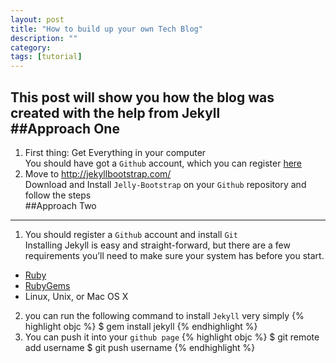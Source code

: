```yaml
---
layout: post
title: "How to build up your own Tech Blog"
description: ""
category: 
tags: [tutorial]
---
```


This post will show you how the blog was created with the help from Jekyll   
##Approach One 
----   
  
1. First thing: Get Everything in your computer   
You should have got a `Github` account, which you can register [here](https://github.com/)   
2. Move to <http://jekyllbootstrap.com/>   
Download and Install `Jelly-Bootstrap` on your `Github` repository and follow the steps   
##Approach Two   
----   

1. You should register a `Github` account and install `Git`   
Installing Jekyll is easy and straight-forward, but there are a few requirements you’ll need to make sure your system has before you start.

<ul>
<li><a href='http://www.ruby-lang.org/en/downloads/'>Ruby</a></li>

<li><a href='http://rubygems.org/pages/download'>RubyGems</a></li>

<li>Linux, Unix, or Mac OS X</li>
</ul>

2. you can run the following command to install `Jekyll` very simply
{% highlight objc %}
$ gem install jekyll
{% endhighlight %}
3. You can push it into your `github page`
{% highlight objc %}
$ git remote add username
$ git push username
{% endhighlight %}







